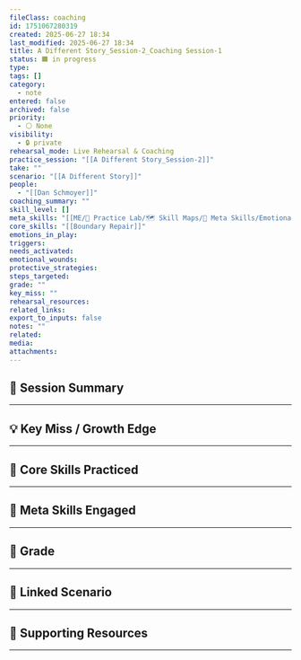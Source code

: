 ```yaml
---
fileClass: coaching
id: 1751067280319
created: 2025-06-27 18:34
last_modified: 2025-06-27 18:34
title: A Different Story_Session-2_Coaching Session-1
status: 🟧 in progress
type: 
tags: []
category:
  - note
entered: false
archived: false
priority:
  - ⚪ None
visibility:
  - 🔒 private
rehearsal_mode: Live Rehearsal & Coaching
practice_session: "[[A Different Story_Session-2]]"
take: ""
scenario: "[[A Different Story]]"
people:
  - "[[Dan Schmoyer]]"
coaching_summary: ""
skill_level: []
meta_skills: "[[ME/🧪 Practice Lab/🗺️ Skill Maps/🧬 Meta Skills/Emotional Containment]]"
core_skills: "[[Boundary Repair]]"
emotions_in_play: 
triggers: 
needs_activated: 
emotional_wounds: 
protective_strategies: 
steps_targeted: 
grade: ""
key_miss: ""
rehearsal_resources: 
related_links: 
export_to_inputs: false
notes: ""
related: 
media: 
attachments: 
---
```


## 📝 Session Summary  
---  

## 💡 Key Miss / Growth Edge  
---  

## 🧠 Core Skills Practiced  
---  

## 🧭 Meta Skills Engaged  
---  

## 🎯 Grade  
---  

## 📎 Linked Scenario  
---  

## 🔗 Supporting Resources  
---  

